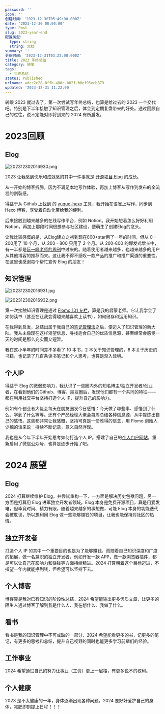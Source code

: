 ```yaml
---
password: ''
icon: ''
创建时间: '2023-12-30T05:49:00.000Z'
date: '2023-12-30 00:00:00'
type: Post
slug: 2023-year-end
配置类型:
  type: string
  string: 文档
summary: ''
更新时间: '2023-12-31T03:22:00.000Z'
title: 2023 年终总结
category: 随笔
tags:
  - 年终总结
status: Published
urlname: adcc2c28-8ffb-400c-b82f-b0ef96ecb873
updated: '2023-12-31 11:22:00'
---
```


转眼 2023 就过去了，第一次尝试写年终总结，也算是给过去的 2023 一个交代吧。特别是下半年接触了知识管理之后，体会到定期复盘带来的好处。通过回顾自己的过往，说不定能对即将到来的 2024 有所启发。


# 2023回顾


## Elog


![202312302016930.png](https://image.1874.cool/1874-blog-images/ce11bdc7df23ceeb7a8034b19921a806.png)


2023 让我感到快乐和成就感的其中一件事就是 [开源项目 Elog](https://github.com/LetTTGACO/elog) 的成长。


从一开始的博客折腾，因为不满足本地写作体验，再加上博客从写作到发布的全流程的割裂感。


得益于从 Github 上找到 的 [yuque-hexo](https://github.com/x-cold/yuque-hexo) 工具，我开始在语雀上写作，同步到 Hexo 博客，享受着自动化带给我的便利。


后来接触到越来越多的在线写作平台，例如 Notion。我开始想着怎么好好利用Notion，再加上那段时间很想参与社区建设，便萌生了创建Elog的念头。


让我比较感慨的是，从Elog建立之初到现在800+star用了一年的时间，但从 0 - 200用了 10 个月，从 200 - 800 只用了 2 个月。从 200-800 的爆发式增长中，有一半都是[阮一峰老师的周刊](https://www.ruanyifeng.com/blog/2023/11/weekly-issue-279.html)中过来的。随着使用者越来越多，也越来越多的用户从其他博客的推荐而来。这让我不得不感叹一款产品的推广和推广渠道的重要性。在这里也感谢每个帮忙宣传 Elog 的朋友！


## 知识管理


![202312302016931.jpg](https://image.1874.cool/1874-blog-images/570ca06f09b86166da03be34e4bc284a.jpg)


![202312302016932.png](https://image.1874.cool/1874-blog-images/ea481dd62f28fb5069c3eca60e7330ea.png)


第一次接触知识管理是通过 [Flomo 101 专栏](https://help.flomoapp.com/)，算是我的启蒙老师。它让我学会了如何读书（甚至在让我变得越来越喜欢上读书），如何储存和运用知识。


在我得到启发，总结出属于我自己的[笔记管理法](https://blog.1874.cool/how-do-i-take-note)之后，便迈入了知识管理的新大陆。我从未像现在这样渴望信息，寻找适合自己的优质信息源，甚至经常会感觉一天的时间是那么充实而又短暂。


我在这小半年的时间差不多看了 10 本书，2 本关于知识管理的，8 本关于历史的书籍，也记录了几百条读书笔记和个人思考，也算是渐入佳境。


## 个人IP


得益于 Elog 的微弱影响力，我认识了一些圈内外的知名博主/独立开发者/创业者，在看到他们的Github、博客、朋友圈后，发现他们都有一个共同的特征——都在利用社交平台坚持打造个人 IP，提升自己的影响力。


例如有个创业者大佬会每天在朋友圈发今日感悟：今天做了哪些事、感悟到了什么、学到了什么等等。还有个产品经理大佬会每周总结各种信息源，从中提炼出自己的感悟。这些都非常让我感慨，坚持可真是一份难得的信念，用 Flomo 创始人少楠的话来说：持续不断记录，意义自然浮现。


我也是从今年下半年开始思考如何打造个人 IP。搭建了自己的[个人门户网站](https://1874.cool/)，重新启用了微信公众号，也算是逐步开始了吧。


# 2024 展望


## Elog


2024 打算继续维护 Elog，并尝试重构一下，一方面是解决历史包袱问题，另一方面是打算用 Elog 进军独立开发者领域。Elog 本身是免费开源项目，算是用爱发电，但毕竟时间、精力有限，随着越来越多的事想做，可能 Elog 本身的功能迭代会被耽误，所以想利用 Elog 做一些能够赚钱的项目，让我也能保持对社区的热情。


## 独立开发者


打造个人 IP 的其中一个重要目的也是为了能够赚钱，而随着自己知识深度和广度的拓展，做一名兼职的独立开发者，例如开发一款 APP，做一款浏览器插件，都是可以让自己在影响力和赚钱等方面持续精进。2024 打算朝着这个目标迈进，不指望一年内就能挣到钱，但希望可以坚持下去。


## 个人博客


博客算是我对已有知识的阶段性总结，2024 希望能输出更多优质文章，让更多的陌生人通过博客了解到我是什么人、我在想什么、我做了什么。


## 看书


看书是我的知识管理中不可或缺的一部分，2024 希望能看更多的书，记更多的笔记，有更多的思考和总结，提升自己视野的同时也能更多学习前辈们的经验。


## 工作事业


2024 希望通过自己的努力让事业（工资）更上一层楼，有更多说不的权利。


## 个人健康


2023 是不太健康的一年，身体逐渐出现各种问题，2024 要好好爱护自己的身体，减肥即刻提上日程！！！

